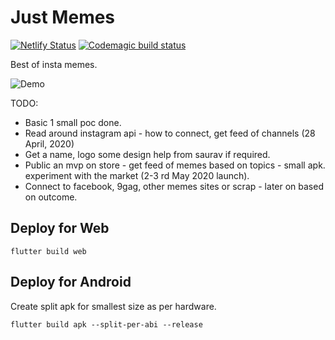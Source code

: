 # Just Memes
[![Netlify Status](https://api.netlify.com/api/v1/badges/cea2d4c8-9aff-487d-99e2-a7e78cc2a534/deploy-status)](https://app.netlify.com/sites/funnymemes/deploys)
[![Codemagic build status](https://api.codemagic.io/apps/5c817a6e767952001df7085c/5c817a6e767952001df7085b/status_badge.svg)](https://codemagic.io/apps/5c817a6e767952001df7085c/5c817a6e767952001df7085b/latest_build)

Best of insta memes.

![](art/just_memes_demo.gif "Demo")

TODO:
- Basic 1 small poc done.
- Read around instagram api - how to connect, get feed of channels (28 April, 2020)
- Get a name, logo some design help from saurav if required.
- Public an mvp on store - get feed of memes based on topics - small apk. experiment with the market (2-3 rd May 2020 launch).
- Connect to facebook, 9gag, other memes sites or scrap - later on based on outcome.

## Deploy for Web

```
flutter build web
```

## Deploy for Android

Create split apk for smallest size as per hardware.
```
flutter build apk --split-per-abi --release
```
